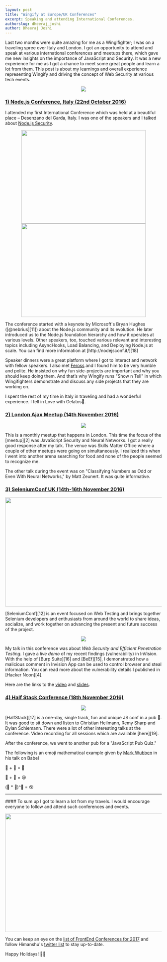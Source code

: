 ```yaml
---
layout: post
title: "Wingify at Europe/UK Conferences"
excerpt: Speaking and attending International Conferences.
authorslug: dheeraj_joshi
author: Dheeraj Joshi
---
```


Last two months were quite amazing for me as a Wingifighter; I was on a traveling spree over Italy and London. I got an opportunity to attend and speak at various international conferences and meetups there, which gave me new insights on the importance of JavaScript and Security. It was a new experience for me as I got a chance to meet some great people and learn a lot from them. This post is about my learnings and overall experience representing Wingify and driving the concept of Web Security at various tech events.
<p style="text-align: center;">
    <img src="/images/2016/12/tshirts.jpg">
</p>

### [1) Node.js Conference, Italy (22nd October 2016)][1]
I attended my first International Conference which was held at a beautiful place – Desenzano del Garda, Italy. I was one of the speakers and I talked about [Node.js Security][1].
<p style="text-align: center;">
    <img width="400" height="300px" src="/images/2016/12/nodeconfit.jpg">
    <img width="400" height="300px" src="/images/2016/12/node_swag.jpg">
</p>
The conference started with a keynote by Microsoft's Bryan Hughes ([@nebrius][11]) about the Node.js community and its evolution. He later introduced us to the Node.js foundation hierarchy and how it operates at various levels. Other speakers, too, touched various relevant and interesting topics including AsyncHooks, Load Balancing, and Deploying Node.js at scale. You can find more information at [http://nodejsconf.it/][18]

Speaker dinners were a great platform where I got to interact and network with fellow speakers. I also met [Feross][10] and I found him to be very humble and polite. He insisted on why fun side-projects are important and why you should keep doing them. And that’s why Wingify runs "Show n Tell" in which Wingifighters demonstrate and discuss any side projects that they are working on.

I spent the rest of my time in Italy in traveling and had a wonderful experience. I fell in Love with Gelatos🍦.

### [2) London Ajax Meetup (14th November 2016)][2]
<p style="text-align: center;">
    <img src="/images/2016/12/meetup.jpg">
</p>
This is a monthly meetup that happens in London. This time the focus of the [meetup][2] was JavaScript Security and Neural Networks. I got a really good response after my talk. The venue was Skills Matter Office where a couple of other meetups were going on simultaneously. I realized this when I went into another arena searching for food and none of the people seemed to recognize me.

The other talk during the event was on "Classifying Numbers as Odd or Even With Neural Networks," by Matt Zeunert. It was quite informative.

### [3) SeleniumConf UK (14th-16th November 2016)][12]
<p style="text-align: center;">
    <img width="700" height="350" src="/images/2016/12/seleniumconf.png">
</p>
[SeleniumConf][12] is an event focused on Web Testing and brings together Selenium developers and enthusiasts from around the world to share ideas, socialize, and work together on advancing the present and future success of the project.

<p style="text-align: center;">
    <img src="/images/2016/12/talk.jpg">
</p>
  My talk in this conference was about <i>Web Security and Efficient Penetration Testing</i>. I gave a <i>live demo</i> of my recent findings (vulnerability) in InVision. With the help of [Burp Suite][16] and [BeEf][15], I demonstrated how a malicious comment in Invision App can be used to control browser and steal information. You can read more about the vulnerability details I published in [Hacker Noon][4].

  Here are the links to the [video][13] and [slides][14].

### [4) Half Stack Conference (18th November 2016)][17]
<p style="text-align: center;">
    <img src="/images/2016/12/chris.jpg">
</p>
[HalfStack][17] is a one-day, single track, fun and unique JS conf in a pub 🍺. It was good to sit down and listen to Christian Heilmann, Remy Sharp and Dylan Schiemann. There were a lot of other interesting talks at the conference. Video recording for all sessions which are available [here][19]. 

After the conference, we went to another pub for a "JavaScript Pub Quiz."

The following is an emoji mathematical example given by [Mark Wubben][9] in his talk on Babel

🍺 + 🍺 = 🍻

🍻 + 🍻 = 😆

(🍻 * 🍻)^🍻 = 😵

<hr>
#### To sum up
I got to learn a lot from my travels. I would encourage everyone to follow and attend such conferences and events.
<p style="text-align: center;">
    <img width="540" height="380" src="/images/2016/12/swag.jpg">
</p>


You can keep an eye on the [list of FrontEnd Conferences for 2017][7] and follow Himanshu's [twitter list][8] to stay up-to-date.

Happy Holidays! 🎄🎁

  [1]: http://nodejsconf.it/talk/lets-talk-security/
  [2]: https://www.meetup.com/halfstack/events/234651138/
  [3]: http://team.wingify.com/a-wingifighters-account-of-speaking-and-listening-at-the-jschannel
  [4]: https://hackernoon.com/mocking-the-mockups-invision-xss-5048617ba4de
  [5]: https://twitter.com/twitnovemberborn
  [6]: https://twitter.com/dylans
  [7]: https://github.com/prigara/javascript-conferences
  [8]: https://twitter.com/himkp/lists/frontend-conferences
  [9]: https://twitter.com/novemberborn
  [10]: https://github.com/feross10
  [11]: https://twitter.com/nebrius
  [12]: http://2016.seleniumconf.co.uk/
  [13]: https://www.youtube.com/watch?v=csE5tp94wfw
  [14]: https://speakerdeck.com/djadmin/beyond-scanning
  [15]: http://beefproject.com/
  [16]: https://portswigger.net/
  [17]: http://halfstackconf.com/
  [18]: http://nodejsconf.it/
  [19]: https://opbeat.com/community/events/halfstack-2016/
